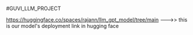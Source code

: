 #GUVI_LLM_PROJECT































https://huggingface.co/spaces/rajann/llm_gpt_model/tree/main --->> this is our model's deployment link in hugging face
